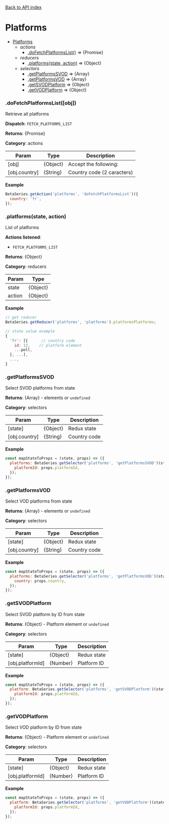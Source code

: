 [Back to API index](README.md)

# Platforms

* [Platforms](#module_Platforms)
    * _actions_
        * [.doFetchPlatformsList()](#module_Platforms.doFetchPlatformsList) ⇒ {Promise}
    * _reducers_
        * [.platforms(state, action)](#module_Platforms.platforms) ⇒ {Object}
    * _selectors_
        * [.getPlatformsSVOD](#module_Platforms.getPlatformsSVOD) ⇒ {Array}
        * [.getPlatformsVOD](#module_Platforms.getPlatformsVOD) ⇒ {Array}
        * [.getSVODPlatform](#module_Platforms.getSVODPlatform) ⇒ {Object}
        * [.getVODPlatform](#module_Platforms.getVODPlatform) ⇒ {Object}

<a name="module_Platforms.doFetchPlatformsList"></a>

### .doFetchPlatformsList([obj])

Retrieve all platforms

**Dispatch**: `FETCH_PLATFORMS_LIST`

**Returns**: {Promise}

**Category**: actions  

| Param | Type | Description |
| --- | --- | --- |
| [obj] | {Object} | Accept the following: |
| [obj.country] | {String} | Country code (2 caracters) |

**Example**  

```js
BetaSeries.getAction('platforms', 'doFetchPlatformsList')({
  country: 'fr',
});
```

<a name="module_Platforms.platforms"></a>

### .platforms(state, action)

List of platforms

**Actions listened**:

 * `FETCH_PLATFORMS_LIST`

**Returns**: {Object}

**Category**: reducers  

| Param | Type |
| --- | --- |
| state | {Object} |
| action | {Object} |

**Example**  

```js
// get reducer
BetaSeries.getReducer('platforms', 'platforms').platformsPlatforms;

// state value example
{
  'fr': [{      // country code
    id: 12,    // platform element
    ...poll,
  }, ...],
  ...,
}
```

<a name="module_Platforms.getPlatformsSVOD"></a>

### .getPlatformsSVOD

Select SVOD platforms from state

**Returns**: {Array} - elements or `undefined`

**Category**: selectors  

| Param | Type | Description |
| --- | --- | --- |
| [state] | {Object} | Redux state |
| [obj.country] | {String} | Country code |

**Example**  

```js
const mapStateToProps = (state, props) => ({
  platforms: BetaSeries.getSelector('platforms', 'getPlatformsSVOD')(state, {
    platformId: props.platformId,
  });
});
```

<a name="module_Platforms.getPlatformsVOD"></a>

### .getPlatformsVOD

Select VOD platforms from state

**Returns**: {Array} - elements or `undefined`

**Category**: selectors  

| Param | Type | Description |
| --- | --- | --- |
| [state] | {Object} | Redux state |
| [obj.country] | {String} | Country code |

**Example**  

```js
const mapStateToProps = (state, props) => ({
  platforms: BetaSeries.getSelector('platforms', 'getPlatformsVOD')(state, {
    country: props.country,
  });
});
```

<a name="module_Platforms.getSVODPlatform"></a>

### .getSVODPlatform

Select SVOD platform by ID from state

**Returns**: {Object} - Platform element or `undefined`

**Category**: selectors  

| Param | Type | Description |
| --- | --- | --- |
| [state] | {Object} | Redux state |
| [obj.platformId] | {Number} | Platform ID |

**Example**  

```js
const mapStateToProps = (state, props) => ({
  platform: BetaSeries.getSelector('platforms', 'getSVODPlatform')(state, {
    platformId: props.platformId,
  });
});
```

<a name="module_Platforms.getVODPlatform"></a>

### .getVODPlatform

Select VOD platform by ID from state

**Returns**: {Object} - Platform element or `undefined`

**Category**: selectors  

| Param | Type | Description |
| --- | --- | --- |
| [state] | {Object} | Redux state |
| [obj.platformId] | {Number} | Platform ID |

**Example**  

```js
const mapStateToProps = (state, props) => ({
  platform: BetaSeries.getSelector('platforms', 'getVODPlatform')(state, {
    platformId: props.platformId,
  });
});
```

